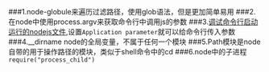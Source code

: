 ###1.node-globule来遍历过滤路径，使用glob语法，但是更加简单易用
###2.在node中使用process.argv来获取命令行中调用js的参数
###3.[调试命令行启动运行的nodejs文件](http://jingyan.baidu.com/album/73c3ce28eafb95e50343d9ee.html?picindex=1),设置`Application parameter`就可以给命令行传入参数
###4.__dirname node的全局变量，不属于任何一个模块
###5.Path模块是node自带的用于操作路径的模块，类似于shell命令中的cd
###6.node中的子进程`require("process_child")`
